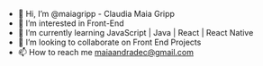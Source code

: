 - 👋 Hi, I’m @maiagripp - Claudia Maia Gripp
- 👀 I’m interested in Front-End 
- 🌱 I’m currently learning JavaScript | Java | React | React Native
- 💞️ I’m looking to collaborate on Front End Projects
- 📫 How to reach me maiaandradec@gmail.com

<!---
maiagripp/maiagripp is a ✨ special ✨ repository because its `README.md` (this file) appears on your GitHub profile.
You can click the Preview link to take a look at your changes.
--->
